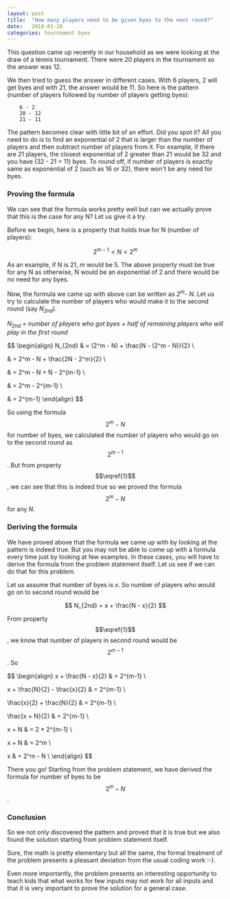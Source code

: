 ```yaml
---
layout: post
title:  "How many players need to be given byes to the next round?"
date:   2018-01-20
categories: tournament byes
---
```


This question came up recently in our household as we were looking at
the draw of a tennis tournament. There were 20 players in the
tournament so the answer was 12.

We then tried to guess the answer in different cases. With 6 players, 2
will get byes and with 21, the answer would be 11. So here is the
pattern (number of players followed by number of players getting
byes):

```
    6 - 2
    20 - 12
    21 - 11
```

The pattern becomes clear with little bit of an effort. Did you spot
it? All you need to do is to find an exponential of 2 that is larger
than the number of players and then subtract number of players from
it. For example, if there are 21 players, the closest exponential of 2
greater than 21 would be 32 and you have (32 - 21 = 11) byes. To round
off, if number of players is exactly same as exponential of 2 (such as
16 or 32), there won't be any need for byes.

### Proving the formula

We can see that the formula works pretty well but can we actually
prove that this is the case for any N? Let us give it a try.

Before we begin, here is a property that holds true for N (number of
players):

$$2^{m-1} < N < 2^m\tag{1}\label{1}$$

As an example, if N is 21, *m* would be 5. The above property must be
true for any N as otherwise, N would be an exponential of 2 and there
would be no need for any byes.

Now, the formula we came up with above can be written as
*2<sup>m</sup>- N*.  Let us try to calculate the number of players who
would make it to the second round (say *N<sub>2nd</sub>*).

*N<sub>2nd</sub> = number of players who got byes + half of remaining
                           players who will play in the first round*

$$
\begin{align}
N_{2nd} & = (2^m - N) + \frac{N - (2^m - N)}{2} \\

& = 2^m - N + \frac{2N - 2^m}{2} \\

& = 2^m - N + N - 2^{m-1} \\

& = 2^m - 2^{m-1} \\

& = 2^{m-1}
\end{align}
$$

So using the formula $$2^m - N$$ for number of byes, we calculated the
number of players who would go on to the second round as
$$2^{m-1}$$. But from property $$\eqref{1}$$, we can see that this is
indeed true so we proved the formula $$2^m - N$$ for any *N*.

### Deriving the formula

We have proved above that the formula we came up with by looking at
the pattern is indeed true. But you may not be able to come up with a
formula every time just by looking at few examples. In these cases,
you will have to derive the formula from the problem statement
itself. Let us see if we can do that for this problem.

Let us assume that number of byes is *x*. So number of players who
would go on to second round would be 

$$
N_{2nd} = x + \frac{N - x}{2}
$$

From property $$\eqref{1}$$, we know that number of players in
second round would be $$2^{m-1}$$. So

$$
\begin{align}
x + \frac{N - x}{2} & = 2^{m-1} \\

x + \frac{N}{2} - \frac{x}{2} & = 2^{m-1} \\

\frac{x}{2} + \frac{N}{2} & = 2^{m-1} \\

\frac{x + N}{2} & = 2^{m-1} \\

x + N & = 2 * 2^{m-1} \\

x + N & = 2^m \\

x & = 2^m - N \\
\end{align}
$$

There you go! Starting from the problem statement, we have derived
the formula for number of byes to be $$2^m - N$$.

### Conclusion

So we not only discovered the pattern and proved that it is true but we
also found the solution starting from problem statement itself.

Sure, the math is pretty elementary but all the same, the formal
treatment of the problem presents a pleasant deviation from the usual
coding work :-).

Even more importantly, the problem presents an interesting
opportunity to teach kids that what works for few inputs may not work
for all inputs and that it is very important to prove the solution for
a general case.
